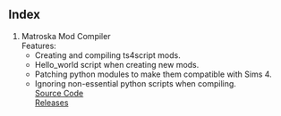 
## Index
1. Matroska Mod Compiler  
   Features:
   * Creating and compiling ts4script mods.
   * Hello_world script when creating new mods.
   * Patching python modules to make them compatible with Sims 4.
   * Ignoring non-essential python scripts when compiling.  
   [Source Code](https://github.com/MatroSkaMods/MMC)  
   [Releases](https://github.com/MatroSkaMods/MMC/releases)
